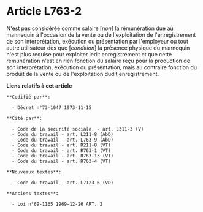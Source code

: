 # Article L763-2

N'est pas considérée comme salaire [*non*] la rémunération due au mannequin à l'occasion de la vente ou de l'exploitation de
l'enregistrement de son interprétation, exécution ou présentation par l'employeur ou tout autre utilisateur dès que
[*condition*] la présence physique du mannequin n'est plus requise pour exploiter ledit enregistrement et que cette
rémunération n'est en rien fonction du salaire reçu pour la production de son interprétation, exécution ou présentation, mais
au contraire fonction du produit de la vente ou de l'exploitation dudit enregistrement.

**Liens relatifs à cet article**

	**Codifié par**:

	  - Décret n°73-1047 1973-11-15

	**Cité par**:

	  - Code de la sécurité sociale. - art. L311-3 (V)
	  - Code du travail - art. L211-8 (AbD)
	  - Code du travail - art. L763-9 (AbD)
	  - Code du travail - art. R211-8 (VT)
	  - Code du travail - art. R763-1 (VT)
	  - Code du travail - art. R763-13 (VT)
	  - Code du travail - art. R763-4 (VT)

	**Nouveaux textes**:

	  - Code du travail - art. L7123-6 (VD)

	**Anciens textes**:

	  - Loi n°69-1165 1969-12-26 ART. 2

